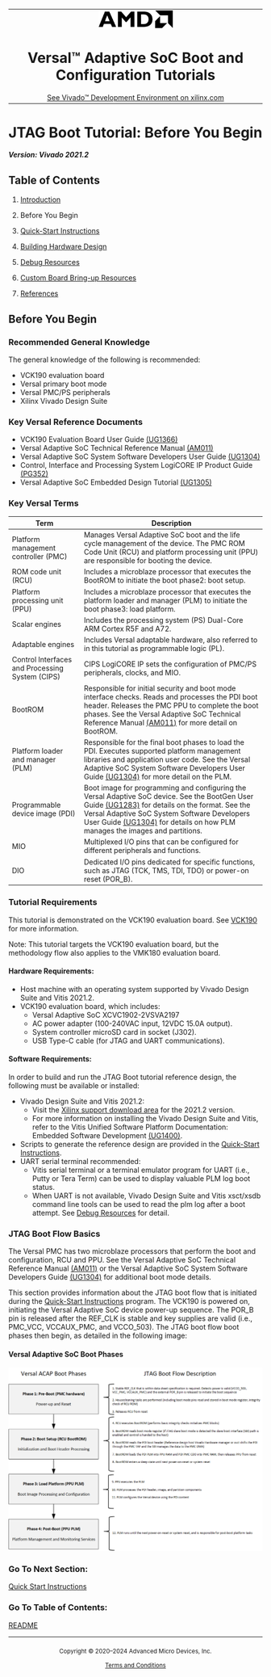 ﻿<table class="sphinxhide" width="100%">
 <tr width="100%">
    <td align="center"><img src="https://github.com/Xilinx/Image-Collateral/blob/main/xilinx-logo.png?raw=true" width="30%"/><h1>Versal™ Adaptive SoC Boot and Configuration Tutorials</h1>
    <a href="https://www.xilinx.com/products/design-tools/vivado.html">See Vivado™ Development Environment on xilinx.com</a>
    </td>
 </tr>
</table>

# JTAG Boot Tutorial: Before You Begin

***Version: Vivado 2021.2***

## Table of Contents

1. [Introduction](README.md)

2. Before You Begin

3. [Quick-Start Instructions](3QuickStartInstructions.md)

4. [Building Hardware Design](4BuildingHardwareDesign.md)

5. [Debug Resources](5DebugResources.md)

6. [Custom Board Bring-up Resources](6CustomBoardBringupResources.md)

7. [References](7References.md)

## Before You Begin

### Recommended General Knowledge

The general knowledge of the following is recommended:

* VCK190 evaluation board
* Versal primary boot mode
* Versal PMC/PS peripherals
* Xilinx Vivado Design Suite  

### Key Versal Reference Documents

* VCK190 Evaluation Board User Guide [(UG1366)](https://www.xilinx.com/content/dam/xilinx/support/documentation/boards_and_kits/vck190/ug1366-vck190-eval-bd.pdf)
* Versal Adaptive SoC Technical Reference Manual [(AM011)](https://www.xilinx.com/support/documentation/architecture-manuals/am011-versal-acap-trm.pdf)
* Versal Adaptive SoC System Software Developers User Guide [(UG1304)](https://www.xilinx.com/cgi-bin/docs/rdoc?v=latest;d=ug1304-versal-acap-ssdg.pdf)
* Control, Interface and Processing System LogiCORE IP Product Guide [(PG352)](https://www.xilinx.com/cgi-bin/docs/ipdoc?c=versal_cips;v=latest;d=pg352-cips.pdf)
* Versal Adaptive SoC Embedded Design Tutorial [(UG1305)](https://xilinx.github.io/Embedded-Design-Tutorials/docs/2021.2/build/html/docs/Introduction/Versal-EDT/Versal-EDT.html)

### Key Versal Terms

|Term|Description|
|  ---  |  ---  |
|Platform management controller (PMC)|Manages Versal Adaptive SoC boot and the life cycle management of the device. The PMC ROM Code Unit (RCU) and platform processing unit (PPU) are responsible for booting the device.|
|ROM code unit (RCU)| Includes a microblaze processor that executes the BootROM to initiate the boot phase2: boot setup.|
|Platform processing unit (PPU)|Includes a microblaze processor that executes the platform loader and manager (PLM) to initiate the boot phase3: load platform.|
|Scalar engines|Includes the processing system (PS) Dual-Core ARM Cortex R5F and A72.|
|Adaptable engines|Includes Versal adaptable hardware, also referred to in this tutorial as programmable logic (PL).|
|Control Interfaces and Processing System (CIPS)|CIPS LogiCORE IP sets the configuration of PMC/PS peripherals, clocks, and MIO.|
|BootROM|Responsible for initial security and boot mode interface checks. Reads and processes the PDI boot header. Releases the PMC PPU to complete the boot phases. See the Versal Adaptive SoC Technical Reference Manual [(AM011)](https://www.xilinx.com/support/documentation/architecture-manuals/am011-versal-acap-trm.pdf) for more detail on BootROM.|
|Platform loader and manager (PLM)|Responsible for the final boot phases to load the PDI. Executes supported platform management libraries and application user code. See the Versal Adaptive SoC System Software Developers User Guide [(UG1304)](https://www.xilinx.com/cgi-bin/docs/rdoc?v=latest;d=ug1304-versal-acap-ssdg.pdf) for more detail on the PLM.|
|Programmable device image (PDI)|Boot image for programming and configuring the Versal Adaptive SoC device. See the BootGen User Guide [(UG1283)](https://www.xilinx.com/content/dam/xilinx/support/documentation/sw_manuals/xilinx2021_2/ug1283-bootgen-user-guide.pdf) for details on the format. See the Versal Adaptive SoC System Software Developers User Guide [(UG1304)](https://www.xilinx.com/cgi-bin/docs/rdoc?v=latest;d=ug1304-versal-acap-ssdg.pdf) for details on how PLM manages the images and partitions.|
|MIO| Multiplexed I/O pins that can be configured for different peripherals and functions.|
|DIO| Dedicated I/O pins dedicated for specific functions, such as JTAG (TCK, TMS, TDI, TDO) or power-on reset (POR_B).|


### Tutorial Requirements

This tutorial is demonstrated on the VCK190 evaluation board. See [VCK190](https://www.xilinx.com/products/boards-and-kits/vck190.html) for more information.

Note: This tutorial targets the VCK190 evaluation board, but the methodology flow also applies to the VMK180 evaluation board.

#### Hardware Requirements:

* Host machine with an operating system supported by Vivado Design Suite and Vitis 2021.2.
* VCK190 evaluation board, which includes:
  * Versal Adaptive SoC XCVC1902-2VSVA2197
  * AC power adapter (100-240VAC input, 12VDC 15.0A output).
  * System controller microSD card in socket (J302).
  * USB Type-C cable (for JTAG and UART communications).

#### Software Requirements:
In order to build and run the JTAG Boot tutorial reference design, the following must be available or installed:
  * Vivado Design Suite and Vitis 2021.2:
  	- Visit the [Xilinx support download area]( https://www.xilinx.com/support/download.html) for the 2021.2 version.
  	- For more information on installing the Vivado Design Suite and Vitis, refer to the Vitis Unified Software Platform Documentation: Embedded Software Development [(UG1400)](https://docs.xilinx.com/r/en-US/ug1400-vitis-embedded/Getting-Started-with-Vitis).
  * Scripts to generate the reference design are provided in the [Quick-Start Instructions](3QuickStartInstructions.md).
  * UART serial terminal recommended:
	- Vitis serial terminal or a terminal emulator program for UART (i.e., Putty or Tera Term) can be used to display valuable PLM log boot status.  
    - When UART is not available, Vivado Design Suite and Vitis xsct/xsdb command line tools can be used to read the plm log after a boot attempt. See [Debug Resources](5DebugResources.md) for detail.


### JTAG Boot Flow Basics

The Versal PMC has two microblaze processors that perform the boot and configuration, RCU and PPU. See the Versal Adaptive SoC Technical Reference Manual [(AM011)](https://www.xilinx.com/support/documentation/architecture-manuals/am011-versal-acap-trm.pdf) or the Versal Adaptive SoC System Software Developers Guide [(UG1304)](https://www.xilinx.com/cgi-bin/docs/rdoc?v=latest;d=ug1304-versal-acap-ssdg.pdf) for additional boot mode details.

This section provides information about the JTAG boot flow that is initiated during the [Quick-Start Instructions](3QuickStartInstructions.md) program. The VCK190 is powered on, initiating the Versal Adaptive SoC device power-up sequence. The POR_B pin is released after the REF_CLK is stable and key supplies are valid (i.e., PMC_VCC, VCCAUX_PMC, and VCCO_503). The JTAG boot flow boot phases then begin, as detailed in the following image:

#### Versal Adaptive SoC Boot Phases

![Boot Phases](Images/2_boot_phase_steps.png)

### Go To Next Section:  

[Quick Start Instructions](3QuickStartInstructions.md)

### Go To Table of Contents:  

[README](README.md)

<hr class="sphinxhide"></hr>

<p class="sphinxhide" align="center"><sub>Copyright © 2020–2024 Advanced Micro Devices, Inc.</sub></p>

<p class="sphinxhide" align="center"><sup><a href="https://www.amd.com/en/corporate/copyright">Terms and Conditions</a></sup></p>
